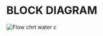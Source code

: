# BLOCK DIAGRAM

![Flow chrt water c](https://user-images.githubusercontent.com/98878326/155835327-cc645385-5126-416c-9789-02cc8731dbc2.png)

